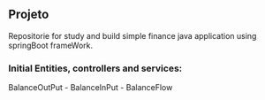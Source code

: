 ## Projeto
Repositorie for study and build simple finance java application using springBoot frameWork.

### Initial Entities, controllers and services:
BalanceOutPut - BalanceInPut - BalanceFlow
